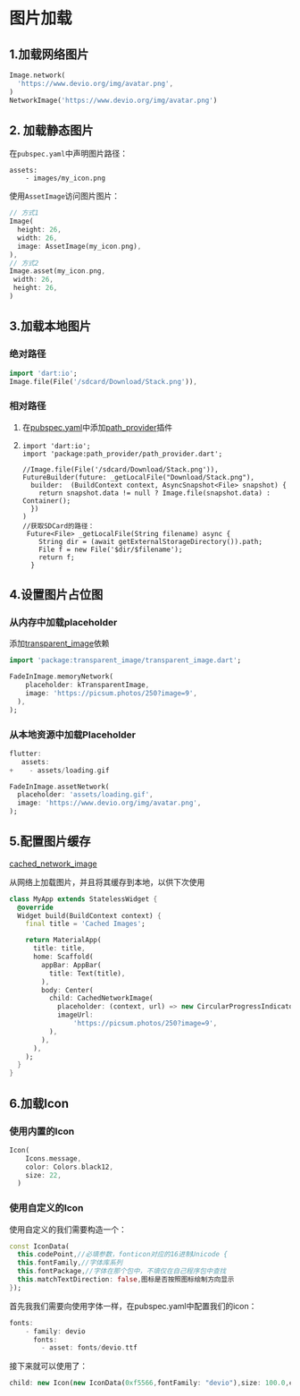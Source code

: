 # 图片加载

## 1.加载网络图片


```dart
Image.network(
  'https://www.devio.org/img/avatar.png',
)
NetworkImage('https://www.devio.org/img/avatar.png')
```


## 2. 加载静态图片

   在`pubspec.yaml`中声明图片路径：

   ```
   assets:
       - images/my_icon.png
   ```

   使用`AssetImage`访问图片图片：

   ```dart
   // 方式1
   Image(
     height: 26,
     width: 26,
     image: AssetImage(my_icon.png),
   ),
   // 方式2
   Image.asset(my_icon.png,
   	width: 26,
   	height: 26,
   )
   ```

   

## 3.加载本地图片

### 绝对路径

```dart
import 'dart:io';
Image.file(File('/sdcard/Download/Stack.png')),
```

### 相对路径

1. 在[pubspec.yaml](https://coding.imooc.com/learn/qa/321.html)中添加[path_provider](https://pub.dartlang.org/packages/path_provider)插件

2. ```
   import 'dart:io';
   import 'package:path_provider/path_provider.dart';
   
   //Image.file(File('/sdcard/Download/Stack.png')),
   FutureBuilder(future: _getLocalFile("Download/Stack.png"),
     builder:  (BuildContext context, AsyncSnapshot<File> snapshot) {
       return snapshot.data != null ? Image.file(snapshot.data) : Container();
     })
   )
   //获取SDCard的路径：
    Future<File> _getLocalFile(String filename) async {
       String dir = (await getExternalStorageDirectory()).path;
       File f = new File('$dir/$filename');
       return f;
     }
   ```

   

## 4.设置图片占位图

### 从内存中加载placeholder

添加[transparent_image](https://pub.dartlang.org/packages/transparent_image)依赖

```dart
import 'package:transparent_image/transparent_image.dart';

FadeInImage.memoryNetwork(
    placeholder: kTransparentImage,
    image: 'https://picsum.photos/250?image=9',
  ),
);
```
### 从本地资源中加载Placeholder

```dart
flutter:
   assets:
+    - assets/loading.gif
```

```dart
FadeInImage.assetNetwork(
  placeholder: 'assets/loading.gif',
  image: 'https://www.devio.org/img/avatar.png',
);
```



## 5.配置图片缓存

[cached_network_image](https://pub.dartlang.org/packages/cached_network_image)

从网络上加载图片，并且将其缓存到本地，以供下次使用

```dart
class MyApp extends StatelessWidget {
  @override
  Widget build(BuildContext context) {
    final title = 'Cached Images';

    return MaterialApp(
      title: title,
      home: Scaffold(
        appBar: AppBar(
          title: Text(title),
        ),
        body: Center(
          child: CachedNetworkImage(
            placeholder: (context, url) => new CircularProgressIndicator(),
            imageUrl:
                'https://picsum.photos/250?image=9',
          ),
        ),
      ),
    );
  }
}
```

## 6.加载Icon
### 使用内置的Icon
```dart
Icon(
    Icons.message,
    color: Colors.black12,
    size: 22,
  )
```

### 使用自定义的Icon


使用自定义的我们需要构造一个：

```dart
const IconData(
  this.codePoint,//必填参数，fonticon对应的16进制Unicode {
  this.fontFamily,//字体库系列
  this.fontPackage,//字体在那个包中，不填仅在自己程序包中查找
  this.matchTextDirection: false,图标是否按照图标绘制方向显示
});
```

首先我我们需要向使用字体一样，在pubspec.yaml中配置我们的icon：

```dart
fonts:
	- family: devio
	  fonts:
	    - asset: fonts/devio.ttf
```

接下来就可以使用了：

```dart
child: new Icon(new IconData(0xf5566,fontFamily: "devio"),size: 100.0,color: Colors.blueAc
```